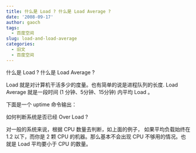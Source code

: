 ```yaml
---
title: 什么是 Load ? 什么是 Load Average ?
date: '2008-09-17'
author: gaoch
tags:
  - 百度空间
slug: load-and-load-average
categories:
  - 旧文
  - 百度空间
---
```


什么是 Load ? 什么是 Load Average ?

Load 就是对计算机干活多少的度量。也有简单的说是进程队列的长度. Load
Average 就是一段时间 (1 分钟、5分钟、15分钟) 内平均 Load 。

下面是一个 uptime 命令输出：

  
如何判断系统是否已经 Over Load ?

对一般的系统来说，根据 CPU 数量去判断，如上面的例子， 如果平均负载始终在
1.2 以下，而你是 2 颗 CPU 的机器。那么基本不会出现 CPU
不够用的情况。也就是 Load 平均要小于 CPU 的数量。
